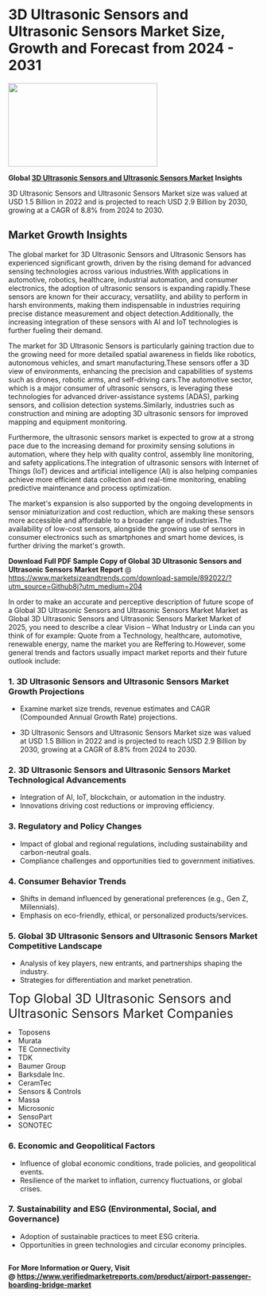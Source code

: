 <H1>3D Ultrasonic Sensors and Ultrasonic Sensors Market Size, Growth and Forecast from 2024 - 2031</H1><img class="aligncenter size-medium wp-image-584254" src="https://thirdeyenews.in/wp-content/uploads/2024/09/Global-Market-Research-300x168.jpeg" alt="" width="300" height="168" /><p><strong>Global&nbsp;<a href="https://www.marketsizeandtrends.com/download-sample/892022/?utm_source=Github8j?utm_medium=204">3D Ultrasonic Sensors and Ultrasonic Sensors Market</a> Insights</strong></p><p>3D Ultrasonic Sensors and Ultrasonic Sensors Market size was valued at USD 1.5 Billion in 2022 and is projected to reach USD 2.9 Billion by 2030, growing at a CAGR of 8.8% from 2024 to 2030.</p><p><h2>Market Growth Insights</h2> <p>The global market for 3D Ultrasonic Sensors and Ultrasonic Sensors has experienced significant growth, driven by the rising demand for advanced sensing technologies across various industries.With applications in automotive, robotics, healthcare, industrial automation, and consumer electronics, the adoption of ultrasonic sensors is expanding rapidly.These sensors are known for their accuracy, versatility, and ability to perform in harsh environments, making them indispensable in industries requiring precise distance measurement and object detection.Additionally, the increasing integration of these sensors with AI and IoT technologies is further fueling their demand.</p> <p>The market for 3D Ultrasonic Sensors is particularly gaining traction due to the growing need for more detailed spatial awareness in fields like robotics, autonomous vehicles, and smart manufacturing.These sensors offer a 3D view of environments, enhancing the precision and capabilities of systems such as drones, robotic arms, and self-driving cars.The automotive sector, which is a major consumer of ultrasonic sensors, is leveraging these technologies for advanced driver-assistance systems (ADAS), parking sensors, and collision detection systems.Similarly, industries such as construction and mining are adopting 3D ultrasonic sensors for improved mapping and equipment monitoring.</p> <p>Furthermore, the ultrasonic sensors market is expected to grow at a strong pace due to the increasing demand for proximity sensing solutions in automation, where they help with quality control, assembly line monitoring, and safety applications.The integration of ultrasonic sensors with Internet of Things (IoT) devices and artificial intelligence (AI) is also helping companies achieve more efficient data collection and real-time monitoring, enabling predictive maintenance and process optimization.</p> <p>The market's expansion is also supported by the ongoing developments in sensor miniaturization and cost reduction, which are making these sensors more accessible and affordable to a broader range of industries.The availability of low-cost sensors, alongside the growing use of sensors in consumer electronics such as smartphones and smart home devices, is further driving the market's growth.</p> <p><span class=""><strong>Download Full PDF Sample Copy of Global 3D Ultrasonic Sensors and Ultrasonic Sensors Market Report</strong> @ <a href="https://www.marketsizeandtrends.com/download-sample/892022/?utm_source=Github8j?utm_medium=204" target="_blank">https://www.marketsizeandtrends.com/download-sample/892022/?utm_source=Github8j?utm_medium=204</a></span></p><p>In order to make an accurate and perceptive description of future scope of a Global&nbsp;3D Ultrasonic Sensors and Ultrasonic Sensors Market Market as Global&nbsp;3D Ultrasonic Sensors and Ultrasonic Sensors Market Market of 2025, you need to describe a clear Vision &ndash; What Industry or Linda can you think of for example: Quote from a Technology, healthcare, automotive, renewable energy, name the market you are Reffering to.However, some general trends and factors usually impact market reports and their future outlook include:</p><h3>1.&nbsp;<strong>3D Ultrasonic Sensors and Ultrasonic Sensors Market Growth Projections</strong></h3><ul><li>Examine market size trends, revenue estimates and CAGR (Compounded Annual Growth Rate) projections.</li><li><p>3D Ultrasonic Sensors and Ultrasonic Sensors Market size was valued at USD 1.5 Billion in 2022 and is projected to reach USD 2.9 Billion by 2030, growing at a CAGR of 8.8% from 2024 to 2030.</p></li></ul><h3>2.&nbsp;<strong>3D Ultrasonic Sensors and Ultrasonic Sensors Market Technological Advancements</strong></h3><ul><li>Integration of AI, IoT, blockchain, or automation in the industry.</li><li>Innovations driving cost reductions or improving efficiency.</li></ul><h3>3.&nbsp;<strong>Regulatory and Policy Changes</strong></h3><ul><li>Impact of global and regional regulations, including sustainability and carbon-neutral goals.</li><li>Compliance challenges and opportunities tied to government initiatives.</li></ul><h3>4.&nbsp;<strong>Consumer Behavior Trends</strong></h3><ul><li>Shifts in demand influenced by generational preferences (e.g., Gen Z, Millennials).</li><li>Emphasis on eco-friendly, ethical, or personalized products/services.</li></ul><h3>5.&nbsp;<strong>Global 3D Ultrasonic Sensors and Ultrasonic Sensors Market Competitive Landscape</strong></h3><ul><li>Analysis of key players, new entrants, and partnerships shaping the industry.</li><li>Strategies for differentiation and market penetration.</li></ul><p data-pm-slice="1 1 []"><span style="color: inherit; font-family: inherit; font-size: 25px;">Top Global 3D Ultrasonic Sensors and Ultrasonic Sensors Market Companies</span></p><div class="" data-test-id=""><p><li>Toposens</li><li> Murata</li><li> TE Connectivity</li><li> TDK</li><li> Baumer Group</li><li> Barksdale Inc.</li><li> CeramTec</li><li> Sensors & Controls</li><li> Massa</li><li> Microsonic</li><li> SensoPart</li><li> SONOTEC</li></p></div><h3>6.&nbsp;<strong>Economic and Geopolitical Factors</strong></h3><ul><li>Influence of global economic conditions, trade policies, and geopolitical events.</li><li>Resilience of the market to inflation, currency fluctuations, or global crises.</li></ul><h3>7.&nbsp;<strong>Sustainability and ESG (Environmental, Social, and Governance)</strong></h3><ul><li>Adoption of sustainable practices to meet ESG criteria.</li><li>Opportunities in green technologies and circular economy principles.</li></ul><h2><strong style="font-size: 14px;">For More Information or Query, Visit @&nbsp;</strong><a style="background-color: #ffffff; font-size: 14px;" href="https://www.marketsizeandtrends.com/report/3d-ultrasonic-sensors-and-ultrasonic-sensors-market/" target="_blank">https://www.verifiedmarketreports.com/product/airport-passenger-boarding-bridge-market</a></h2>